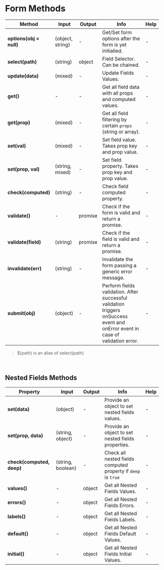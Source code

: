 # Form Methods

| Method | Input | Output | Info | Help |
|---|---|---|---|---|
| **options(obj = null)** | (object, string) | - | Get/Set form options after the form is yet initialied. | - |
| **select(path)** | (string) | object | Field Selector. Can be chained. | - |
| **update(data)** | (mixed) | - | Update Fields Values. | - |
| **get()** | - | - | Get all field data with all props and computed values. | - |
| **get(prop)** | (mixed) | - | Get all field filtering by certain `props` (string or array). | - |
| **set(val)** | (mixed) | - | Set field value. Takes prop key and prop value. | - |
| **set(prop, val)** | (string, mixed) | - | Set field property. Takes prop key and prop value. | - |
| **check(computed)** | (string) | - | Check field computed property. | - |
| **validate()** | - | promise | Check if the form is valid and return a promise. | - |
| **validate(field)** | (string) | promise | Check if the field is valid and return a promise. | - |
| **invalidate(err)** | (string) | - | Invalidate the form passing a generic error message. | - |
| **submit(obj)** | (object) | - | Perform fields validation. After successful validation triggers onSuccess event and onError event in case of validation error. | - |

> $(path) is an alias of select(path)

<br>

## Nested Fields Methods

| Property | Input | Output | Info | Help |
|---|---|---|---|---|
| **set(data)** | (object) | - | Provide an object to set nested fields values. | - |
| **set(prop, data)** | (string, object) | - | Provide an object to set nested fields properties. | - |
| **check(computed, deep)** | (string, boolean) | - | Check all nested fields computed property if `deep` is `true` | - |
| **values()** | - | object | Get all Nested Fields Values. | - |
| **errors()** | - | object | Get all Nested Fields Errors. | - |
| **labels()** | - | object | Get all Nested Fields Labels. | - |
| **default()** | - | object | Get all Nested Fields Default Values. | - |
| **initial()** | - | object | Get all Nested Fields Initial Values. | - |
